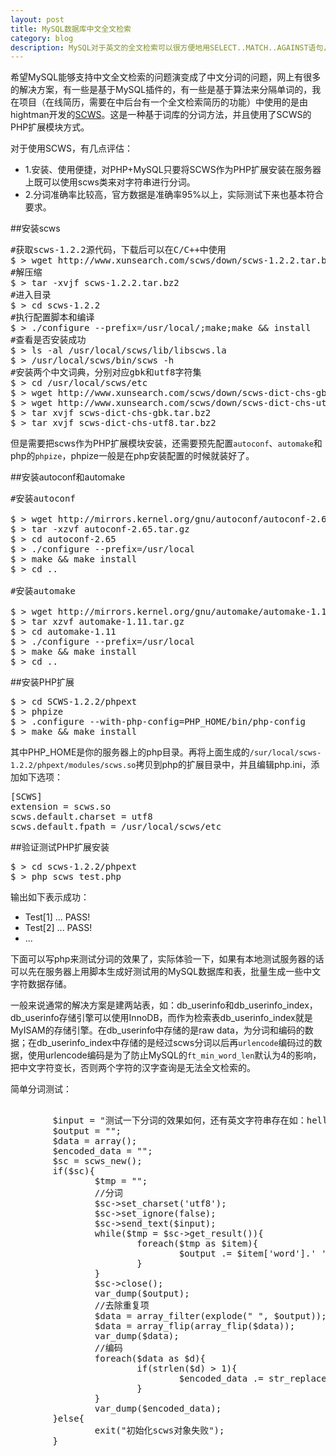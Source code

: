 ```yaml
---
layout: post
title: MySQL数据库中文全文检索
category: blog
description: MySQL对于英文的全文检索可以很方便地用SELECT..MATCH..AGAINST语句，但是对于不以空格分隔的中文词语，MySQL一直以来都是不支持的，所以需要有一种方法来对中文进行分词，再对分词的数据进行全文检索。
---
```

希望MySQL能够支持中文全文检索的问题演变成了中文分词的问题，网上有很多的解决方案，有一些是基于MySQL插件的，有一些是基于算法来分隔单词的，我在项目（在线简历，需要在中后台有一个全文检索简历的功能）中使用的是由hightman开发的<a href="http://www.xunsearch.com/scws/" target="_blank">SCWS</a>。这是一种基于词库的分词方法，并且使用了SCWS的PHP扩展模块方式。

对于使用SCWS，有几点评估：

- 1.安装、使用便捷，对PHP+MySQL只要将SCWS作为PHP扩展安装在服务器上既可以使用scws类来对字符串进行分词。
- 2.分词准确率比较高，官方数据是准确率95%以上，实际测试下来也基本符合要求。

##安装scws

<pre>
#获取scws-1.2.2源代码，下载后可以在C/C++中使用
$ > wget http://www.xunsearch.com/scws/down/scws-1.2.2.tar.bz2
#解压缩
$ > tar -xvjf scws-1.2.2.tar.bz2
#进入目录
$ > cd scws-1.2.2
#执行配置脚本和编译
$ > ./configure --prefix=/usr/local/;make;make && install
#查看是否安装成功
$ > ls -al /usr/local/scws/lib/libscws.la
$ > /usr/local/scws/bin/scws -h
#安装两个中文词典，分别对应gbk和utf8字符集
$ > cd /usr/local/scws/etc
$ > wget http://www.xunsearch.com/scws/down/scws-dict-chs-gbk.tar.bz2
$ > wget http://www.xunsearch.com/scws/down/scws-dict-chs-utf8.tar.bz2
$ > tar xvjf scws-dict-chs-gbk.tar.bz2
$ > tar xvjf scws-dict-chs-utf8.tar.bz2
</pre>

但是需要把scws作为PHP扩展模块安装，还需要预先配置<code>autoconf</code>、<code>automake</code>和php的<code>phpize</code>，phpize一般是在php安装配置的时候就装好了。

##安装autoconf和automake

<pre>
#安装autoconf

$ > wget http://mirrors.kernel.org/gnu/autoconf/autoconf-2.65.tar.gz
$ > tar -xzvf autoconf-2.65.tar.gz
$ > cd autoconf-2.65
$ > ./configure --prefix=/usr/local
$ > make && make install
$ > cd ..

#安装automake

$ > wget http://mirrors.kernel.org/gnu/automake/automake-1.11.tar.gz
$ > tar xzvf automake-1.11.tar.gz
$ > cd automake-1.11
$ > ./configure --prefix=/usr/local
$ > make && make install
$ > cd ..
</pre>

##安装PHP扩展

<pre>
$ > cd SCWS-1.2.2/phpext
$ > phpize
$ > .configure --with-php-config=PHP_HOME/bin/php-config
$ > make && make install
</pre>

其中PHP_HOME是你的服务器上的php目录。再将上面生成的<code>/sur/local/scws-1.2.2/phpext/modules/scws.so</code>拷贝到php的扩展目录中，并且编辑php.ini，添加如下选项：

<pre>
[SCWS]
extension = scws.so
scws.default.charset = utf8
scws.default.fpath = /usr/local/scws/etc
</pre>

##验证测试PHP扩展安装

<pre>
$ > cd scws-1.2.2/phpext
$ > php scws_test.php
</pre>

输出如下表示成功：

- Test[1] ... PASS!
- Test[2] ... PASS!
- ...

下面可以写php来测试分词的效果了，实际体验一下，如果有本地测试服务器的话可以先在服务器上用脚本生成好测试用的MySQL数据库和表，批量生成一些中文字符数据存储。

一般来说通常的解决方案是建两站表，如：db_userinfo和db_userinfo_index，db_userinfo存储引擎可以使用InnoDB，而作为检索表db_userinfo_index就是MyISAM的存储引擎。在db_userinfo中存储的是raw data，为分词和编码的数据；在db_userinfo_index中存储的是经过scws分词以后再<code>urlencode</code>编码过的数据，使用urlencode编码是为了防止MySQL的<code>ft_min_word_len</code>默认为4的影响，把中文字符变长，否则两个字符的汉字查询是无法全文检索的。

简单分词测试：
<pre>
	
        $input = "测试一下分词的效果如何，还有英文字符串存在如：hello world！再测试一下特殊字符的分割情况：哈哈%嘻嘻&*(如何)。";
        $output = "";
        $data = array();
        $encoded_data = "";
        $sc = scws_new();
        if($sc){
                $tmp = "";
                //分词
                $sc->set_charset('utf8');
                $sc->set_ignore(false);
                $sc->send_text($input);
                while($tmp = $sc->get_result()){
                        foreach($tmp as $item){
                                $output .= $item['word'].' ';
                        }
                }
                $sc->close();
                var_dump($output);
                //去除重复项
                $data = array_filter(explode(" ", $output));
                $data = array_flip(array_flip($data));
                var_dump($data);
                //编码
                foreach($data as $d){
                        if(strlen($d) > 1){
                                $encoded_data .= str_replace('%','',urlencode($d)).' ';
                        }
                }
                var_dump($encoded_data);
        }else{
                exit("初始化scws对象失败");
        }
	
</pre>